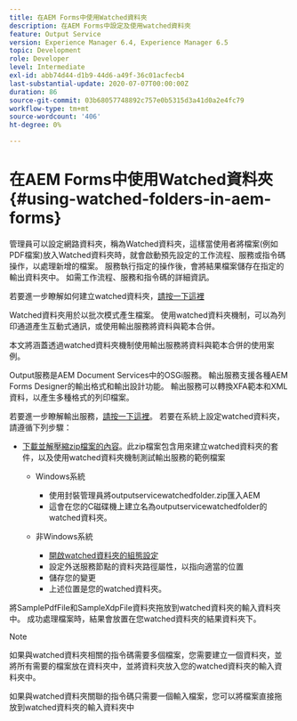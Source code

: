 ```yaml
---
title: 在AEM Forms中使用Watched資料夾
description: 在AEM Forms中設定及使用watched資料夾
feature: Output Service
version: Experience Manager 6.4, Experience Manager 6.5
topic: Development
role: Developer
level: Intermediate
exl-id: abb74d44-d1b9-44d6-a49f-36c01acfecb4
last-substantial-update: 2020-07-07T00:00:00Z
duration: 86
source-git-commit: 03b68057748892c757e0b5315d3a41d0a2e4fc79
workflow-type: tm+mt
source-wordcount: '406'
ht-degree: 0%

---
```


# 在AEM Forms中使用Watched資料夾{#using-watched-folders-in-aem-forms}

管理員可以設定網路資料夾，稱為Watched資料夾，這樣當使用者將檔案(例如PDF檔案)放入Watched資料夾時，就會啟動預先設定的工作流程、服務或指令碼操作，以處理新增的檔案。 服務執行指定的操作後，會將結果檔案儲存在指定的輸出資料夾中。 如需工作流程、服務和指令碼的詳細資訊。

若要進一步瞭解如何建立watched資料夾，[請按一下這裡](https://helpx.adobe.com/tw/experience-manager/6-4/forms/using/Creating-Configure-watched-folder.html)

Watched資料夾用於以批次模式產生檔案。 使用watched資料夾機制，可以為列印通道產生互動式通訊，或使用輸出服務將資料與範本合併。

本文將涵蓋透過watched資料夾機制使用輸出服務將資料與範本合併的使用案例。

Output服務是AEM Document Services中的OSGi服務。 輸出服務支援各種AEM Forms Designer的輸出格式和輸出設計功能。 輸出服務可以轉換XFA範本和XML資料，以產生多種格式的列印檔案。

若要進一步瞭解輸出服務，[請按一下這裡](https://helpx.adobe.com/tw/aem-forms/6/output-service.html)。
若要在系統上設定watched資料夾，請遵循下列步驟：
* [下載並解壓縮zip檔案的內容](assets/outputservicewatchedfolderkt.zip)。此zip檔案包含用來建立watched資料夾的套件，以及使用watched資料夾機制測試輸出服務的範例檔案
   * Windows系統

      * 使用封裝管理員將outputservicewatchedfolder.zip匯入AEM
      * 這會在您的C磁碟機上建立名為outputservicewatchedfolder的watched資料夾。
   * 非Windows系統
      * [開啟watched資料夾的組態設定](http://localhost:4502/crx/de/index.jsp#/etc/fd/watchfolder/config/outputservice)
      * 設定外送服務節點的資料夾路徑屬性，以指向適當的位置
      * 儲存您的變更
      * 上述位置是您的watched資料夾。

將SamplePdfFile和SampleXdpFile資料夾拖放到watched資料夾的輸入資料夾中。 成功處理檔案時，結果會放置在您watched資料夾的結果資料夾下。


>[!NOTE]
>
>如果與watched資料夾相關的指令碼需要多個檔案，您需要建立一個資料夾，並將所有需要的檔案放在資料夾中，並將資料夾放入您的watched資料夾的輸入資料夾中。
>
>如果與watched資料夾關聯的指令碼只需要一個輸入檔案，您可以將檔案直接拖放到watched資料夾的輸入資料夾中
